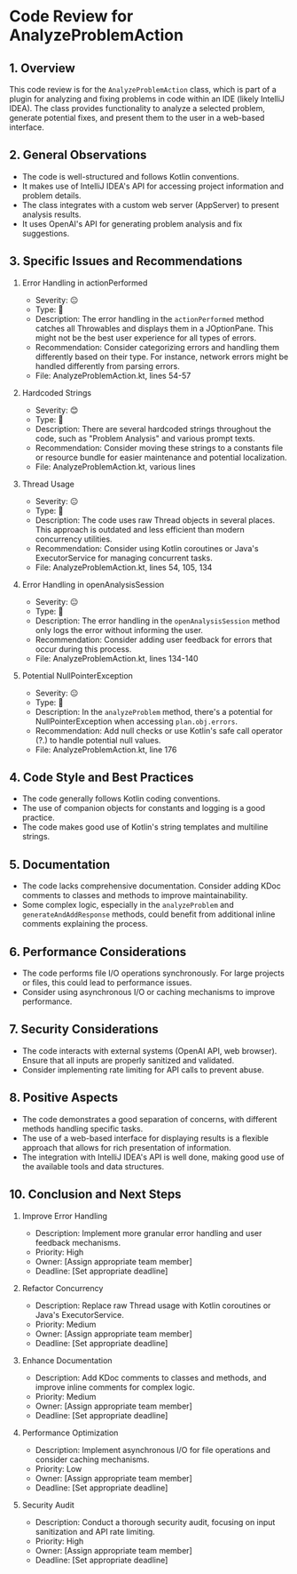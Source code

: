 # Code Review for AnalyzeProblemAction

## 1. Overview

This code review is for the `AnalyzeProblemAction` class, which is part of a plugin for analyzing and fixing problems in code within an IDE (likely IntelliJ IDEA). The class provides functionality to analyze a selected problem, generate potential fixes, and present them to the user in a web-based interface.

## 2. General Observations

- The code is well-structured and follows Kotlin conventions.
- It makes use of IntelliJ IDEA's API for accessing project information and problem details.
- The class integrates with a custom web server (AppServer) to present analysis results.
- It uses OpenAI's API for generating problem analysis and fix suggestions.

## 3. Specific Issues and Recommendations

1. Error Handling in actionPerformed
   - Severity: 😐
   - Type: 🐛
   - Description: The error handling in the `actionPerformed` method catches all Throwables and displays them in a JOptionPane. This might not be the best user experience for all types of errors.
   - Recommendation: Consider categorizing errors and handling them differently based on their type. For instance, network errors might be handled differently from parsing errors.
   - File: AnalyzeProblemAction.kt, lines 54-57

2. Hardcoded Strings
   - Severity: 😊
   - Type: 🧹
   - Description: There are several hardcoded strings throughout the code, such as "Problem Analysis" and various prompt texts.
   - Recommendation: Consider moving these strings to a constants file or resource bundle for easier maintenance and potential localization.
   - File: AnalyzeProblemAction.kt, various lines

3. Thread Usage
   - Severity: 😐
   - Type: 🚀
   - Description: The code uses raw Thread objects in several places. This approach is outdated and less efficient than modern concurrency utilities.
   - Recommendation: Consider using Kotlin coroutines or Java's ExecutorService for managing concurrent tasks.
   - File: AnalyzeProblemAction.kt, lines 54, 105, 134

4. Error Handling in openAnalysisSession
   - Severity: 😐
   - Type: 🐛
   - Description: The error handling in the `openAnalysisSession` method only logs the error without informing the user.
   - Recommendation: Consider adding user feedback for errors that occur during this process.
   - File: AnalyzeProblemAction.kt, lines 134-140

5. Potential NullPointerException
   - Severity: 😐
   - Type: 🐛
   - Description: In the `analyzeProblem` method, there's a potential for NullPointerException when accessing `plan.obj.errors`.
   - Recommendation: Add null checks or use Kotlin's safe call operator (?.) to handle potential null values.
   - File: AnalyzeProblemAction.kt, line 176

## 4. Code Style and Best Practices

- The code generally follows Kotlin coding conventions.
- The use of companion objects for constants and logging is a good practice.
- The code makes good use of Kotlin's string templates and multiline strings.

## 5. Documentation

- The code lacks comprehensive documentation. Consider adding KDoc comments to classes and methods to improve maintainability.
- Some complex logic, especially in the `analyzeProblem` and `generateAndAddResponse` methods, could benefit from additional inline comments explaining the process.

## 6. Performance Considerations

- The code performs file I/O operations synchronously. For large projects or files, this could lead to performance issues.
- Consider using asynchronous I/O or caching mechanisms to improve performance.

## 7. Security Considerations

- The code interacts with external systems (OpenAI API, web browser). Ensure that all inputs are properly sanitized and validated.
- Consider implementing rate limiting for API calls to prevent abuse.

## 8. Positive Aspects

- The code demonstrates a good separation of concerns, with different methods handling specific tasks.
- The use of a web-based interface for displaying results is a flexible approach that allows for rich presentation of information.
- The integration with IntelliJ IDEA's API is well done, making good use of the available tools and data structures.

## 10. Conclusion and Next Steps

1. Improve Error Handling
   - Description: Implement more granular error handling and user feedback mechanisms.
   - Priority: High
   - Owner: [Assign appropriate team member]
   - Deadline: [Set appropriate deadline]

2. Refactor Concurrency
   - Description: Replace raw Thread usage with Kotlin coroutines or Java's ExecutorService.
   - Priority: Medium
   - Owner: [Assign appropriate team member]
   - Deadline: [Set appropriate deadline]

3. Enhance Documentation
   - Description: Add KDoc comments to classes and methods, and improve inline comments for complex logic.
   - Priority: Medium
   - Owner: [Assign appropriate team member]
   - Deadline: [Set appropriate deadline]

4. Performance Optimization
   - Description: Implement asynchronous I/O for file operations and consider caching mechanisms.
   - Priority: Low
   - Owner: [Assign appropriate team member]
   - Deadline: [Set appropriate deadline]

5. Security Audit
   - Description: Conduct a thorough security audit, focusing on input sanitization and API rate limiting.
   - Priority: High
   - Owner: [Assign appropriate team member]
   - Deadline: [Set appropriate deadline]